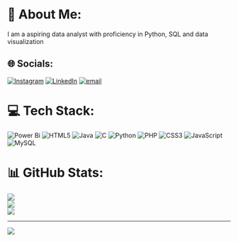 # 💫 About Me:
I am a aspiring data analyst with proficiency in Python, SQL and data visualization


## 🌐 Socials:
[![Instagram](https://img.shields.io/badge/Instagram-%23E4405F.svg?logo=Instagram&logoColor=white)](https://instagram.com/soumya__bhat) [![LinkedIn](https://img.shields.io/badge/LinkedIn-%230077B5.svg?logo=linkedin&logoColor=white)](https://www.linkedin.com/in/soumya-bhat-114844340/) [![email](https://img.shields.io/badge/Email-D14836?logo=gmail&logoColor=white)](mailto:soumya.hosad@gmail.com) 

# 💻 Tech Stack:
![Power Bi](https://img.shields.io/badge/power_bi-F2C811?style=flat-square&logo=powerbi&logoColor=black) ![HTML5](https://img.shields.io/badge/html5-%23E34F26.svg?style=flat-square&logo=html5&logoColor=white) ![Java](https://img.shields.io/badge/java-%23ED8B00.svg?style=flat-square&logo=openjdk&logoColor=white) ![C](https://img.shields.io/badge/c-%2300599C.svg?style=flat-square&logo=c&logoColor=white) ![Python](https://img.shields.io/badge/python-3670A0?style=flat-square&logo=python&logoColor=ffdd54) ![PHP](https://img.shields.io/badge/php-%23777BB4.svg?style=flat-square&logo=php&logoColor=white) ![CSS3](https://img.shields.io/badge/css3-%231572B6.svg?style=flat-square&logo=css3&logoColor=white) ![JavaScript](https://img.shields.io/badge/javascript-%23323330.svg?style=flat-square&logo=javascript&logoColor=%23F7DF1E) ![MySQL](https://img.shields.io/badge/mysql-4479A1.svg?style=flat-square&logo=mysql&logoColor=white)
# 📊 GitHub Stats:
![](https://github-readme-stats.vercel.app/api?username=Soumyabhat-01&theme=vue-dark&hide_border=false&include_all_commits=false&count_private=false)<br/>
![](https://nirzak-streak-stats.vercel.app/?user=Soumyabhat-01&theme=vue-dark&hide_border=false)<br/>
![](https://github-readme-stats.vercel.app/api/top-langs/?username=Soumyabhat-01&theme=vue-dark&hide_border=false&include_all_commits=false&count_private=false&layout=compact)

---
[![](https://visitcount.itsvg.in/api?id=Soumyabhat-01&icon=0&color=0)](https://visitcount.itsvg.in)

<!-- Proudly created with GPRM ( https://gprm.itsvg.in ) -->
